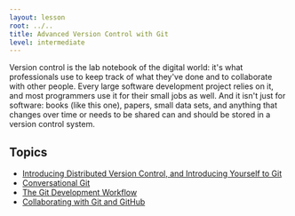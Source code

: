 ```yaml
---
layout: lesson
root: ../..
title: Advanced Version Control with Git
level: intermediate
---
```

Version control is the lab notebook of the digital world:
it's what professionals use to keep track of what they've done
and to collaborate with other people.
Every large software development project relies on it,
and most programmers use it for their small jobs as well.
And it isn't just for software:
books (like this one),
papers,
small data sets,
and anything that changes over time or needs to be shared
can and should be stored in a version control system.

Topics
------
* [Introducing Distributed Version Control, and Introducing Yourself to Git](00-intro.html)
* [Conversational Git](01-conversational-git.html)
* [The Git Development Workflow](02-developing.html)
* [Collaborating with Git and GitHub](03-collaborating.html)

